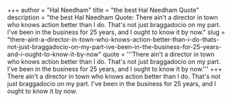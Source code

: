 +++
author = "Hal Needham"
title = "the best Hal Needham Quote"
description = "the best Hal Needham Quote: There ain't a director in town who knows action better than I do. That's not just braggadocio on my part. I've been in the business for 25 years, and I ought to know it by now."
slug = "there-aint-a-director-in-town-who-knows-action-better-than-i-do-thats-not-just-braggadocio-on-my-part-ive-been-in-the-business-for-25-years-and-i-ought-to-know-it-by-now"
quote = '''There ain't a director in town who knows action better than I do. That's not just braggadocio on my part. I've been in the business for 25 years, and I ought to know it by now.'''
+++
There ain't a director in town who knows action better than I do. That's not just braggadocio on my part. I've been in the business for 25 years, and I ought to know it by now.
